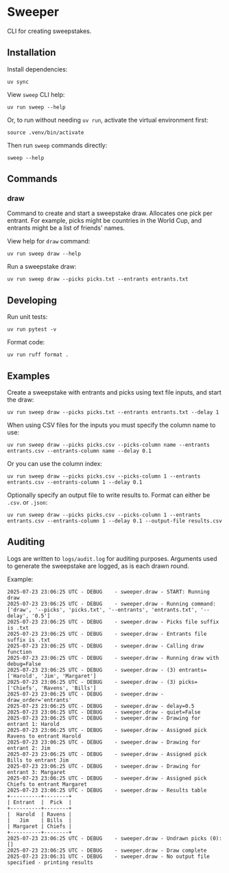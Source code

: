 # Sweeper

CLI for creating sweepstakes.

## Installation

Install dependencies:
```shell
uv sync
```

View `sweep` CLI help:
```shell
uv run sweep --help
```

Or, to run without needing `uv run`, activate the virtual environment first:
```shell
source .venv/bin/activate
```

Then run `sweep` commands directly:
```shell
sweep --help
```

## Commands

### draw

Command to create and start a sweepstake draw. Allocates one pick per entrant. For example, picks might be countries in the World Cup, and entrants might be a list of friends' names.

View help for `draw` command:
```shell
uv run sweep draw --help
```

Run a sweepstake draw:
```shell
uv run sweep draw --picks picks.txt --entrants entrants.txt
```

## Developing

Run unit tests:
```shell
uv run pytest -v
```

Format code:
```shell
uv run ruff format .
```

## Examples

Create a sweepstake with entrants and picks using text file inputs, and start the draw:
```shell
uv run sweep draw --picks picks.txt --entrants entrants.txt --delay 1
```

When using CSV files for the inputs you must specify the column name to use:
```shell
uv run sweep draw --picks picks.csv --picks-column name --entrants entrants.csv --entrants-column name --delay 0.1
```

Or you can use the column index:
```shell
uv run sweep draw --picks picks.csv --picks-column 1 --entrants entrants.csv --entrants-column 1 --delay 0.1
```

Optionally specify an output file to write results to. Format can either be `.csv`. or `.json`:
```shell
uv run sweep draw --picks picks.csv --picks-column 1 --entrants entrants.csv --entrants-column 1 --delay 0.1 --output-file results.csv
```

## Auditing

Logs are written to `logs/audit.log` for auditing purposes. Arguments used to generate the sweepstake are logged, as is each drawn round.

Example:
```log
2025-07-23 23:06:25 UTC - DEBUG    - sweeper.draw - START: Running draw
2025-07-23 23:06:25 UTC - DEBUG    - sweeper.draw - Running command: ['draw', '--picks', 'picks.txt', '--entrants', 'entrants.txt', '--delay', '0.5']
2025-07-23 23:06:25 UTC - DEBUG    - sweeper.draw - Picks file suffix is .txt
2025-07-23 23:06:25 UTC - DEBUG    - sweeper.draw - Entrants file suffix is .txt
2025-07-23 23:06:25 UTC - DEBUG    - sweeper.draw - Calling draw function
2025-07-23 23:06:25 UTC - DEBUG    - sweeper.draw - Running draw with debug=False
2025-07-23 23:06:25 UTC - DEBUG    - sweeper.draw - (3) entrants=['Harold', 'Jim', 'Margaret']
2025-07-23 23:06:25 UTC - DEBUG    - sweeper.draw - (3) picks=['Chiefs', 'Ravens', 'Bills']
2025-07-23 23:06:25 UTC - DEBUG    - sweeper.draw - draw_order='entrants'
2025-07-23 23:06:25 UTC - DEBUG    - sweeper.draw - delay=0.5
2025-07-23 23:06:25 UTC - DEBUG    - sweeper.draw - quiet=False
2025-07-23 23:06:25 UTC - DEBUG    - sweeper.draw - Drawing for entrant 1: Harold
2025-07-23 23:06:25 UTC - DEBUG    - sweeper.draw - Assigned pick Ravens to entrant Harold
2025-07-23 23:06:25 UTC - DEBUG    - sweeper.draw - Drawing for entrant 2: Jim
2025-07-23 23:06:25 UTC - DEBUG    - sweeper.draw - Assigned pick Bills to entrant Jim
2025-07-23 23:06:25 UTC - DEBUG    - sweeper.draw - Drawing for entrant 3: Margaret
2025-07-23 23:06:25 UTC - DEBUG    - sweeper.draw - Assigned pick Chiefs to entrant Margaret
2025-07-23 23:06:25 UTC - DEBUG    - sweeper.draw - Results table
+----------+--------+
| Entrant  |  Pick  |
+----------+--------+
|  Harold  | Ravens |
|   Jim    | Bills  |
| Margaret | Chiefs |
+----------+--------+
2025-07-23 23:06:25 UTC - DEBUG    - sweeper.draw - Undrawn picks (0): []
2025-07-23 23:06:25 UTC - DEBUG    - sweeper.draw - Draw complete
2025-07-23 23:06:31 UTC - DEBUG    - sweeper.draw - No output file specified - printing results
```
